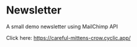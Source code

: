 # Newsletter
A small demo newsletter using MailChimp API

Click here: https://careful-mittens-crow.cyclic.app/
